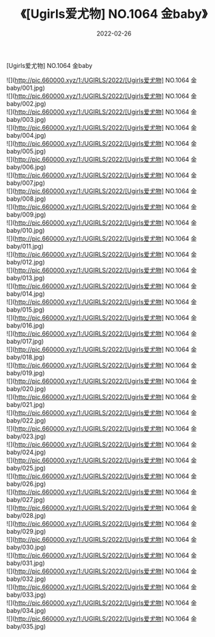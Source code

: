 ﻿---
layout: post
title:  《[Ugirls爱尤物] NO.1064 金baby》
date:   2022-02-26
img: http://pic.660000.xyz/1:/UGIRLS/2022/[Ugirls爱尤物] NO.1064 金baby/000.jpg
categories: [美女, 清纯, 唯美]
---

[Ugirls爱尤物] NO.1064 金baby

 ![](http://pic.660000.xyz/1:/UGIRLS/2022/[Ugirls爱尤物] NO.1064 金baby/001.jpg) <br>![](http://pic.660000.xyz/1:/UGIRLS/2022/[Ugirls爱尤物] NO.1064 金baby/002.jpg) <br>![](http://pic.660000.xyz/1:/UGIRLS/2022/[Ugirls爱尤物] NO.1064 金baby/003.jpg) <br>![](http://pic.660000.xyz/1:/UGIRLS/2022/[Ugirls爱尤物] NO.1064 金baby/004.jpg) <br>![](http://pic.660000.xyz/1:/UGIRLS/2022/[Ugirls爱尤物] NO.1064 金baby/005.jpg) <br>![](http://pic.660000.xyz/1:/UGIRLS/2022/[Ugirls爱尤物] NO.1064 金baby/006.jpg) <br>![](http://pic.660000.xyz/1:/UGIRLS/2022/[Ugirls爱尤物] NO.1064 金baby/007.jpg) <br>![](http://pic.660000.xyz/1:/UGIRLS/2022/[Ugirls爱尤物] NO.1064 金baby/008.jpg) <br>![](http://pic.660000.xyz/1:/UGIRLS/2022/[Ugirls爱尤物] NO.1064 金baby/009.jpg) <br>![](http://pic.660000.xyz/1:/UGIRLS/2022/[Ugirls爱尤物] NO.1064 金baby/010.jpg) <br>![](http://pic.660000.xyz/1:/UGIRLS/2022/[Ugirls爱尤物] NO.1064 金baby/011.jpg) <br>![](http://pic.660000.xyz/1:/UGIRLS/2022/[Ugirls爱尤物] NO.1064 金baby/012.jpg) <br>![](http://pic.660000.xyz/1:/UGIRLS/2022/[Ugirls爱尤物] NO.1064 金baby/013.jpg) <br>![](http://pic.660000.xyz/1:/UGIRLS/2022/[Ugirls爱尤物] NO.1064 金baby/014.jpg) <br>![](http://pic.660000.xyz/1:/UGIRLS/2022/[Ugirls爱尤物] NO.1064 金baby/015.jpg) <br>![](http://pic.660000.xyz/1:/UGIRLS/2022/[Ugirls爱尤物] NO.1064 金baby/016.jpg) <br>![](http://pic.660000.xyz/1:/UGIRLS/2022/[Ugirls爱尤物] NO.1064 金baby/017.jpg) <br>![](http://pic.660000.xyz/1:/UGIRLS/2022/[Ugirls爱尤物] NO.1064 金baby/018.jpg) <br>![](http://pic.660000.xyz/1:/UGIRLS/2022/[Ugirls爱尤物] NO.1064 金baby/019.jpg) <br>![](http://pic.660000.xyz/1:/UGIRLS/2022/[Ugirls爱尤物] NO.1064 金baby/020.jpg) <br>![](http://pic.660000.xyz/1:/UGIRLS/2022/[Ugirls爱尤物] NO.1064 金baby/021.jpg) <br>![](http://pic.660000.xyz/1:/UGIRLS/2022/[Ugirls爱尤物] NO.1064 金baby/022.jpg) <br>![](http://pic.660000.xyz/1:/UGIRLS/2022/[Ugirls爱尤物] NO.1064 金baby/023.jpg) <br>![](http://pic.660000.xyz/1:/UGIRLS/2022/[Ugirls爱尤物] NO.1064 金baby/024.jpg) <br>![](http://pic.660000.xyz/1:/UGIRLS/2022/[Ugirls爱尤物] NO.1064 金baby/025.jpg) <br>![](http://pic.660000.xyz/1:/UGIRLS/2022/[Ugirls爱尤物] NO.1064 金baby/026.jpg) <br>![](http://pic.660000.xyz/1:/UGIRLS/2022/[Ugirls爱尤物] NO.1064 金baby/027.jpg) <br>![](http://pic.660000.xyz/1:/UGIRLS/2022/[Ugirls爱尤物] NO.1064 金baby/028.jpg) <br>![](http://pic.660000.xyz/1:/UGIRLS/2022/[Ugirls爱尤物] NO.1064 金baby/029.jpg) <br>![](http://pic.660000.xyz/1:/UGIRLS/2022/[Ugirls爱尤物] NO.1064 金baby/030.jpg) <br>![](http://pic.660000.xyz/1:/UGIRLS/2022/[Ugirls爱尤物] NO.1064 金baby/031.jpg) <br>![](http://pic.660000.xyz/1:/UGIRLS/2022/[Ugirls爱尤物] NO.1064 金baby/032.jpg) <br>![](http://pic.660000.xyz/1:/UGIRLS/2022/[Ugirls爱尤物] NO.1064 金baby/033.jpg) <br>![](http://pic.660000.xyz/1:/UGIRLS/2022/[Ugirls爱尤物] NO.1064 金baby/034.jpg) <br>![](http://pic.660000.xyz/1:/UGIRLS/2022/[Ugirls爱尤物] NO.1064 金baby/035.jpg) <br>